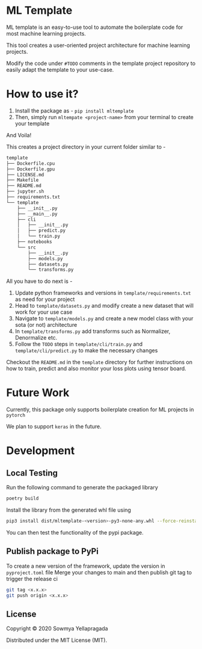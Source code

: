 # ML Template

ML template is an easy-to-use tool to automate the boilerplate code for most machine learning projects.

This tool creates a user-oriented project architecture for machine learning projects.

Modify the code under `#TODO` comments in the template project repository to easily adapt the template to your use-case.

# How to use it?
1. Install the package as - `pip install mltemplate`
2. Then, simply run `mltempate <project-name>` from your terminal to create your template

And Voila!

This creates a project directory in your current folder similar to -
```markdown
template
├── Dockerfile.cpu
├── Dockerfile.gpu
├── LICENSE.md
├── Makefile
├── README.md
├── jupyter.sh
├── requirements.txt
└── template
    ├── __init__.py
    ├── __main__.py
    ├── cli
    │   ├── __init__.py
    │   ├── predict.py
    │   └── train.py
    ├── notebooks
    └── src
        ├── __init__.py
        ├── models.py
        ├── datasets.py
        └── transforms.py
```
All you have to do next is -
1. Update python frameworks and versions in `template/requirements.txt` as need for your project
2. Head to `template/datasets.py` and modify create a new dataset that will work for your use case
3. Navigate to `template/models.py` and create a new model class with your sota (or not) architecture
4. In `template/transforms.py` add transforms such as Normalizer, Denormalize etc.
5. Follow the `TODO` steps in `template/cli/train.py` and `template/cli/predict.py` to make the necessary changes

Checkout the `README.md` in the `template` directory for further instructions on how to train, predict and also monitor your loss plots using tensor board.

# Future Work
Currently, this package only supports boilerplate creation for ML projects in `pytorch`

We plan to support `keras` in the future.

# Development

## Local Testing
Run the following command to generate the packaged library
```bash
poetry build
```

Install the library from the generated whl file using
```bash
pip3 install dist/mltemplate-<version>-py3-none-any.whl --force-reinstall
```
You can then test the functionality of the pypi package.

## Publish package to PyPi
To create a new version of the framework, update the version in `pyproject.toml` file
Merge your changes to main and then publish git tag to trigger the release ci
```bash
git tag <x.x.x>
git push origin <x.x.x>
```
## License
Copyright © 2020 Sowmya Yellapragada

Distributed under the MIT License (MIT).
